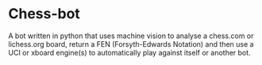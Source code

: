 # Chess-bot
A bot written in python that uses machine vision to analyse a chess.com or lichess.org board, return a FEN (Forsyth-Edwards Notation) and then use a UCI or xboard engine(s) to automatically play against itself or another bot.
